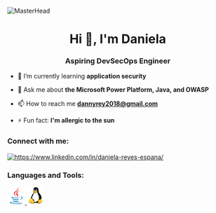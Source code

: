 ![MasterHead](https://cdn.acunetix.com/wp_content/uploads/2021/05/ACX-Business-oriented-cybersecurity-non-technical-SEO-posts-1000x525-1.png)

<h1 align="center">Hi 👋, I'm Daniela</h1>
<h3 align="center">Aspiring DevSecOps Engineer</h3>

- 🌱 I’m currently learning **application security**

- 💬 Ask me about **the Microsoft Power Platform, Java, and OWASP**

- 📫 How to reach me **dannyrey2018@gmail.com**

- ⚡ Fun fact: **I'm allergic to the sun**

<h3 align="left">Connect with me:</h3>
<p align="left">
<a href="https://linkedin.com/in/https://www.linkedin.com/in/daniela-reyes-espana/" target="blank"><img align="center" src="https://raw.githubusercontent.com/rahuldkjain/github-profile-readme-generator/master/src/images/icons/Social/linked-in-alt.svg" alt="https://www.linkedin.com/in/daniela-reyes-espana/" height="30" width="40" /></a>
</p>

<h3 align="left">Languages and Tools:</h3>
<p align="left"> <a href="https://www.java.com" target="_blank" rel="noreferrer"> <img src="https://raw.githubusercontent.com/devicons/devicon/master/icons/java/java-original.svg" alt="java" width="40" height="40"/> </a> <a href="https://www.linux.org/" target="_blank" rel="noreferrer"> <img src="https://raw.githubusercontent.com/devicons/devicon/master/icons/linux/linux-original.svg" alt="linux" width="40" height="40"/> </a> </p>
